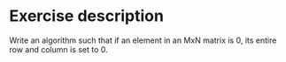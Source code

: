 # Exercise description
Write an algorithm such that if an element in an MxN matrix is 0, its entire row and 
column is set to 0.
